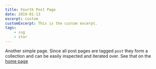 ```yaml
---
title: Fourth Post Page
date: 2019-01-13
excerpt: custom
customExcerpt: This is the custom excerpt.
tags:
    - ssg
    - star
---
```


Another simple page. Since all post pages are tagged `post` they form a collection and can be easily inspected and iterated over. See that on the [home page](/)
